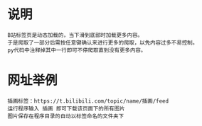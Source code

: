 # 说明
	B站标签页是动态加载的，当下滑到底部时加载更多内容。
	于是爬取了一部分后需按任意键确认来进行更多的爬取，以免内容过多不易控制。
	py代码中注释掉其中一行即可不停爬取直到没有更多内容。
# 网址举例
	插画标签：https://t.bilibili.com/topic/name/插画/feed
	运行程序输入 插画 即可下载该页面下的所有图片
	图片保存在程序目录的自动以标签命名的文件夹下
	

